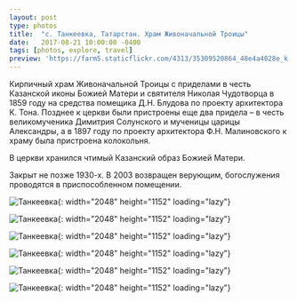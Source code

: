 ```yaml
---
layout: post
type: photos
title:  "с. Танкеевка, Татарстан. Храм Живоначальной Троицы"
date:   2017-08-21 10:00:00 -0400
tags: [photos, explore, travel]
preview: 'https://farm5.staticflickr.com/4313/35309520864_48e4a4028e_k.jpg'
---
```


Кирпичный храм Живоначальной Троицы с приделами в честь Казанской иконы Божией Матери и святителя Николая Чудотворца в 1859 году на средства помещика Д.Н. Блудова по проекту архитектора К. Тона. Позднее к церкви были пристроены еще два придела – в честь великомученика Димитрия Солунского и мученицы царицы Александры, а в 1897 году по проекту архитектора Ф.Н. Малиновского к храму была пристроена колокольня.

В церкви хранился чтимый Казанский образ Божией Матери.

Закрыт не позже 1930-х. В 2003 возвращен верующим, богослужения проводятся в приспособленном помещении.

<Frame src="https://www.youtube.com/embed/6Yz6fI2XBKo?rel=0&amp;showinfo=0" />

![Танкеевка](https://live.staticflickr.com/4293/35342601573_f3610918dd_k.jpg){: width="2048" height="1152" loading="lazy"}

![Танкеевка](https://live.staticflickr.com/4324/35309523504_f04a29834e_k.jpg){: width="2048" height="1152" loading="lazy"}

![Танкеевка](https://live.staticflickr.com/4325/35342599823_d5924c4465_k.jpg){: width="2048" height="1152" loading="lazy"}

![Танкеевка](https://live.staticflickr.com/4313/35309520864_48e4a4028e_k.jpg){: width="2048" height="1152" loading="lazy"}

![Танкеевка](https://live.staticflickr.com/4306/35309518964_7f99c1a3c8_k.jpg){: width="2048" height="1152" loading="lazy"}

![Танкеевка](https://live.staticflickr.com/4304/35342596623_f4dee74477_k.jpg){: width="2048" height="1152" loading="lazy"}
